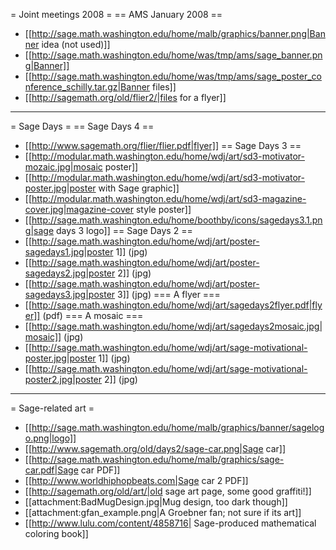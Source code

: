= Joint meetings 2008 =
== AMS January 2008 ==
 * [[http://sage.math.washington.edu/home/malb/graphics/banner.png|Banner idea (not used)]]
 * [[http://sage.math.washington.edu/home/was/tmp/ams/sage_banner.png|Banner]]
 * [[http://sage.math.washington.edu/home/was/tmp/ams/sage_poster_conference_schilly.tar.gz|Banner files]]
 * [[http://sagemath.org/old/flier2/|files for a flyer]]
----
= Sage Days =
== Sage Days 4 ==
 * [[http://www.sagemath.org/flier/flier.pdf|flyer]]
== Sage Days 3 ==
 * [[http://modular.math.washington.edu/home/wdj/art/sd3-motivator-mozaic.jpg|mosaic poster]]
 * [[http://modular.math.washington.edu/home/wdj/art/sd3-motivator-poster.jpg|poster with Sage graphic]]
 * [[http://modular.math.washington.edu/home/wdj/art/sd3-magazine-cover.jpg|magazine-cover style poster]]
 * [[http://sage.math.washington.edu/home/boothby/icons/sagedays3.1.png|sage days 3 logo]]
== Sage Days 2 ==
 * [[http://sage.math.washington.edu/home/wdj/art/poster-sagedays1.jpg|poster 1]] (jpg)
 * [[http://sage.math.washington.edu/home/wdj/art/poster-sagedays2.jpg|poster 2]] (jpg)
 * [[http://sage.math.washington.edu/home/wdj/art/poster-sagedays3.jpg|poster 3]] (jpg)
=== A flyer ===
 * [[http://sage.math.washington.edu/home/wdj/art/sagedays2flyer.pdf|flyer]]  (pdf)
=== A mosaic ===
 * [[http://sage.math.washington.edu/home/wdj/art/sagedays2mosaic.jpg|mosaic]] (jpg)
 * [[http://sage.math.washington.edu/home/wdj/art/sage-motivational-poster.jpg|poster 1]] (jpg)
 * [[http://sage.math.washington.edu/home/wdj/art/sage-motivational-poster2.jpg|poster 2]] (jpg)
----
= Sage-related art =
 * [[http://sage.math.washington.edu/home/malb/graphics/banner/sagelogo.png|logo]]
 * [[http://www.sagemath.org/old/days2/sage-car.png|Sage car]]
 * [[http://sage.math.washington.edu/home/malb/graphics/sage-car.pdf|Sage car PDF]]
 * [[http://www.worldhiphopbeats.com|Sage car 2 PDF]] 
 * [[http://sagemath.org/old/art/|old sage art page, some good graffiti!]]
 * [[attachment:BadMugDesign.jpg|Mug design, too dark though]]
 * [[attachment:gfan_example.png|A Groebner fan; not sure if its art]]
 * [[http://www.lulu.com/content/4858716| Sage-produced mathematical coloring book]]
